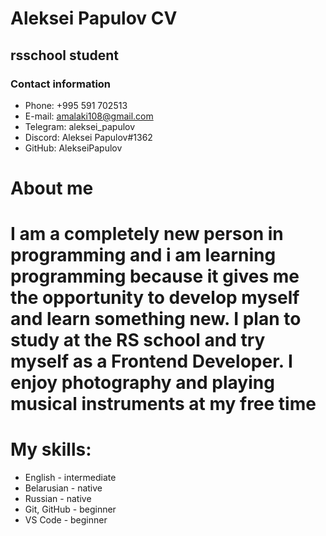 # Aleksei Papulov CV

## rsschool student

### Contact information

- Phone: +995 591 702513
- E-mail: amalaki108@gmail.com
- Telegram: aleksei_papulov
- Discord: Aleksei Papulov#1362
- GitHub: AlekseiPapulov

# About me

# I am a completely new person in programming and i am learning programming because it gives me the opportunity to develop myself and learn something new. I plan to study at the RS school and try myself as a Frontend Developer. I enjoy photography and playing musical instruments at my free time

# My skills:

- English - intermediate
- Belarusian - native
- Russian - native
- Git, GitHub - beginner
- VS Code - beginner
